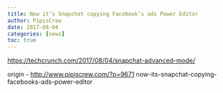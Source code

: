 ```yaml
---
title: Now it’s Snapchat copying Facebook’s ads Power Editor
author: PipisCrew
date: 2017-08-04
categories: [news]
toc: true
---
```


https://techcrunch.com/2017/08/04/snapchat-advanced-mode/

origin - http://www.pipiscrew.com/?p=9671 now-its-snapchat-copying-facebooks-ads-power-editor
